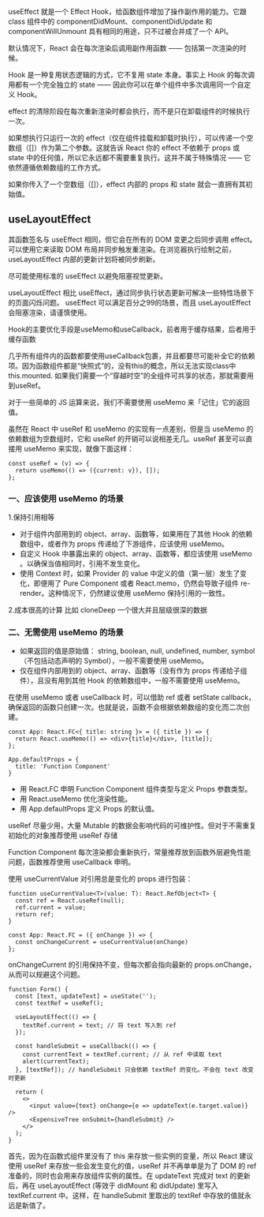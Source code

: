 useEffect 就是一个 Effect Hook，给函数组件增加了操作副作用的能力。它跟 class 组件中的 componentDidMount、componentDidUpdate 和 componentWillUnmount 具有相同的用途，只不过被合并成了一个 API。

默认情况下，React 会在每次渲染后调用副作用函数 —— 包括第一次渲染的时候。

Hook 是一种复用状态逻辑的方式，它不复用 state 本身。事实上 Hook 的每次调用都有一个完全独立的 state —— 因此你可以在单个组件中多次调用同一个自定义 Hook。

 effect 的清除阶段在每次重新渲染时都会执行，而不是只在卸载组件的时候执行一次。

 如果想执行只运行一次的 effect（仅在组件挂载和卸载时执行），可以传递一个空数组（[]）作为第二个参数。这就告诉 React 你的 effect 不依赖于 props 或 state 中的任何值，所以它永远都不需要重复执行。这并不属于特殊情况 —— 它依然遵循依赖数组的工作方式。

 如果你传入了一个空数组（[]），effect 内部的 props 和 state 就会一直拥有其初始值。

## useLayoutEffect
其函数签名与 useEffect 相同，但它会在所有的 DOM 变更之后同步调用 effect。可以使用它来读取 DOM 布局并同步触发重渲染。在浏览器执行绘制之前，useLayoutEffect 内部的更新计划将被同步刷新。

尽可能使用标准的 useEffect 以避免阻塞视觉更新。

useLayoutEffect 相比 useEffect，通过同步执行状态更新可解决一些特性场景下的页面闪烁问题。
useEffect 可以满足百分之99的场景，而且 useLayoutEffect 会阻塞渲染，请谨慎使用。

Hook的主要优化手段是useMemo和useCallback，前者用于缓存结果，后者用于缓存函数

几乎所有组件内的函数都要使用useCallback包裹，并且都要尽可能补全它的依赖项。因为函数组件都是“快照式”的，没有this的概念，所以无法实现class中this.mounted.
如果我们需要一个“穿越时空”的全组件可共享的状态，那就需要用到useRef。

对于一些简单的 JS 运算来说，我们不需要使用 useMemo 来「记住」它的返回值。

虽然在 React 中 useRef 和 useMemo 的实现有一点差别，但是当 useMemo 的依赖数组为空数组时，它和 useRef 的开销可以说相差无几。useRef 甚至可以直接用 useMemo 来实现，就像下面这样：
```
const useRef = (v) => {
  return useMemo(() => ({current: v}), []);
};
```

### 一、应该使用 useMemo 的场景

1.保持引用相等
- 对于组件内部用到的 object、array、函数等，如果用在了其他 Hook 的依赖数组中，或者作为 props 传递给了下游组件，应该使用 useMemo。
- 自定义 Hook 中暴露出来的 object、array、函数等，都应该使用 useMemo 。以确保当值相同时，引用不发生变化。
- 使用 Context 时，如果 Provider 的 value 中定义的值（第一层）发生了变化，即便用了 Pure Component 或者 React.memo，仍然会导致子组件 re-render。这种情况下，仍然建议使用 useMemo 保持引用的一致性。

2.成本很高的计算
比如 cloneDeep 一个很大并且层级很深的数据

### 二、无需使用 useMemo 的场景

- 如果返回的值是原始值： string, boolean, null, undefined, number, symbol（不包括动态声明的 Symbol），一般不需要使用 useMemo。
- 仅在组件内部用到的 object、array、函数等（没有作为 props 传递给子组件），且没有用到其他 Hook 的依赖数组中，一般不需要使用 useMemo。


在使用 useMemo 或者 useCallback 时，可以借助 ref 或者 setState callback，确保返回的函数只创建一次。也就是说，函数不会根据依赖数组的变化而二次创建。

```
const App: React.FC<{ title: string }> = ({ title }) => {
  return React.useMemo(() => <div>{title}</div>, [title]);
};

App.defaultProps = {
  title: 'Function Component'
}
```

- 用 React.FC 申明 Function Component 组件类型与定义 Props 参数类型。
- 用 React.useMemo 优化渲染性能。
- 用 App.defaultProps 定义 Props 的默认值。


useRef 尽量少用，大量 Mutable 的数据会影响代码的可维护性。但对于不需重复初始化的对象推荐使用 useRef 存储

Function Component 每次渲染都会重新执行，常量推荐放到函数外层避免性能问题，函数推荐使用 useCallback 申明。

使用 useCurrentValue 对引用总是变化的 props 进行包装：
```
function useCurrentValue<T>(value: T): React.RefObject<T> {
  const ref = React.useRef(null);
  ref.current = value;
  return ref;
}

const App: React.FC = ({ onChange }) => {
  const onChangeCurrent = useCurrentValue(onChange)
};
```
onChangeCurrent 的引用保持不变，但每次都会指向最新的 props.onChange，从而可以规避这个问题。


```
function Form() {
  const [text, updateText] = useState('');
  const textRef = useRef();

  useLayoutEffect(() => {
    textRef.current = text; // 将 text 写入到 ref
  });

  const handleSubmit = useCallback(() => {
    const currentText = textRef.current; // 从 ref 中读取 text
    alert(currentText);
  }, [textRef]); // handleSubmit 只会依赖 textRef 的变化。不会在 text 改变时更新

  return (
    <>
      <input value={text} onChange={e => updateText(e.target.value)} />
      <ExpensiveTree onSubmit={handleSubmit} />
    </>
  );
}
```
首先，因为在函数式组件里没有了 this 来存放一些实例的变量，所以 React 建议使用 useRef 来存放一些会发生变化的值，useRef 并不再单单是为了 DOM 的 ref 准备的，同时也会用来存放组件实例的属性。在 updateText 完成对 text 的更新后，再在 useLayoutEffect (等效于 didMount 和 didUpdate) 里写入 textRef.current 中。这样，在 handleSubmit 里取出的 textRef 中存放的值就永远是新值了。


